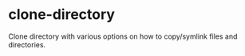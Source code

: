 clone-directory
===============

Clone directory with various options on how to copy/symlink files and directories.
